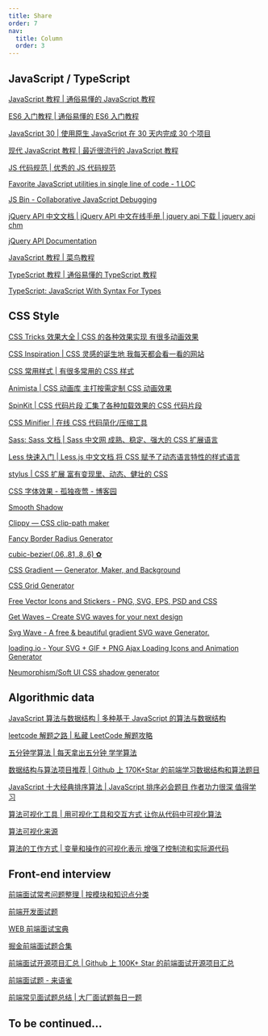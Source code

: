 ```yaml
---
title: Share
order: 7
nav:
  title: Column
  order: 3
---
```


## JavaScript / TypeScript

<a href="https://wangdoc.com/javascript" target="_blank">JavaScript 教程 | 通俗易懂的 JavaScript 教程</a>

<a href="https://es6.ruanyifeng.com/" target="_blank">ES6 入门教程 | 通俗易懂的 ES6 入门教程</a>

<a href="https://javascript30.com/" target="_blank">JavaScript 30 | 使用原生 JavaScript 在 30 天内完成 30 个项目</a>

<a href="https://zh.javascript.info/" target="_blank">现代 JavaScript 教程 | 最近很流行的 JavaScript 教程</a>

<a href="https://github.com/ryanmcdermott/clean-code-javascript" target="_blank">JS 代码规范 | 优秀的 JS 代码规范</a>

<a href="https://1loc.dev/" target="_blank">Favorite JavaScript utilities in single line of code - 1 LOC</a>

<a href="https://jsbin.com/?html,output" target="_blank">JS Bin - Collaborative JavaScript Debugging</a>

<a href="http://jquery.cuishifeng.cn/" target="_blank">jQuery API 中文文档 | jQuery API 中文在线手册 | jquery api 下载 | jquery api chm</a>

<a href="https://api.jquery.com/" target="_blank">jQuery API Documentation</a>

<a href="https://www.runoob.com/js/js-tutorial.html" target="_blank">JavaScript 教程 | 菜鸟教程</a>

<a href="https://github.com/xcatliu/typescript-tutorial" target="_blank">TypeScript 教程 | 通俗易懂的 TypeScript 教程</a>

<a href="https://www.typescriptlang.org/" target="_blank">TypeScript: JavaScript With Syntax For Types</a>

## CSS Style

<a href="https://lhammer.cn/You-need-to-know-css/#/zh-cn/" target="_blank">CSS Tricks 效果大全 | CSS 的各种效果实现 有很多动画效果</a>

<a href="https://github.com/chokcoco/CSS-Inspiration" target="_blank">CSS Inspiration | CSS 灵感的诞生地 我每天都会看一看的网站</a>

<a href="https://github.com/QiShaoXuan/css_tricks" target="_blank">CSS 常用样式 | 有很多常用的 CSS 样式</a>

<a href="https://animista.net/" target="_blank">Animista | CSS 动画库 主打按需定制 CSS 动画效果</a>

<a href="https://tobiasahlin.com/spinkit/" target="_blank">SpinKit | CSS 代码片段 汇集了各种加载效果的 CSS 代码片段</a>

<a href="https://cssminifier.com/" target="_blank">CSS Minifier | 在线 CSS 代码简化/压缩工具</a>

<a href="https://sass.bootcss.com/documentation/" target="_blank">Sass: Sass 文档 | Sass 中文网 成熟、稳定、强大的 CSS 扩展语言</a>

<a href="https://less.bootcss.com/" target="_blank">Less 快速入门 | Less.js 中文文档 将 CSS 赋予了动态语言特性的样式语言</a>

<a href="https://stylus-lang.com/" target="_blank">stylus | CSS 扩展 富有变现里、动态、健壮的 CSS</a>

<a href="https://www.cnblogs.com/hanqishihu/p/6284717.html" target="_blank">CSS 字体效果 - 孤独夜莺 - 博客园</a>

<a href="https://shadows.brumm.af/" target="_blank">Smooth Shadow</a>

<a href="https://bennettfeely.com/clippy/" target="_blank">Clippy — CSS clip-path maker</a>

<a href="https://9elements.github.io/fancy-border-radius/" target="_blank">Fancy Border Radius Generator</a>

<a href="https://cubic-bezier.com/" target="_blank">cubic-bezier(.06,.81,.8,.6) ✿</a>

<a href="https://cssgradient.io/" target="_blank">CSS Gradient — Generator, Maker, and Background</a>

<a href="https://cssgrid-generator.netlify.app/" target="_blank">CSS Grid Generator</a>

<a href="https://www.flaticon.com/" target="_blank">Free Vector Icons and Stickers - PNG, SVG, EPS, PSD and CSS</a>

<a href="https://getwaves.io/" target="_blank">Get Waves – Create SVG waves for your next design</a>

<a href="https://svgwave.in/" target="_blank">Svg Wave - A free & beautiful gradient SVG wave Generator.</a>

<a href="https://loading.io/" target="_blank">loading.io - Your SVG + GIF + PNG Ajax Loading Icons and Animation Generator</a>

<a href="https://neumorphism.io/" target="_blank">Neumorphism/Soft UI CSS shadow generator</a>

## Algorithmic data

<a href="http://github.com/trekhleb/javascript-algorithms" target="_blank">JavaScript 算法与数据结构 | 多种基于 JavaScript 的算法与数据结构</a>

<a href="https://github.com/azl397985856/leetcode" target="_blank">leetcode 解题之路 | 私藏 LeetCode 解题攻略 </a>

<a href="https://github.com/MisterBooo/LeetCodeAnimation" target="_blank">五分钟学算法 | 每天拿出五分钟 学学算法</a>

<a href="https://github.com/biaochenxuying/blog/issues/43" target="_blank">数据结构与算法项目推荐 | Github 上 170K+Star 的前端学习数据结构和算法题目</a>

<a href="https://github.com/biaochenxuying/blog/issues/42" target="_blank">JavaScript 十大经典排序算法 | JavaScript 排序必会题目 作者功力很深 值得学习</a>

<a href="https://github.com/algorithm-visualizer/algorithm-visualizer" target="_blank">算法可视化工具 | 用可视化工具和交互方式 让你从代码中可视化算法</a>

<a href="https://visualgo.net/en" target="_blank">算法可视化来源</a>

<a href="https://github.com/skidding/illustrated-algorithms" target="_blank">算法的工作方式 | 变量和操作的可视化表示 增强了控制流和实际源代码</a>

## Front-end interview

<a href="https://interview.poetries.top/" target="_blank">前端面试常考问题整理 | 按模块和知识点分类 </a>

<a href="https://github.com/markyun/My-blog/tree/master/Front-end-Developer-Questions" target="_blank">前端开发面试题</a>

<a href="https://github.com/h5bp/Front-end-Developer-Interview-Questions/" target="_blank">WEB 前端面试宝典</a>

<a href="https://github.com/shfshanyue/blog/blob/master/post/juejin-interview.md" target="_blank">掘金前端面试题合集</a>

<a href="https://github.com/biaochenxuying/blog/issues/47" target="_blank">前端面试开源项目汇总 | Github 上 100K+ Star 的前端面试开源项目汇总</a>

<a href="https://www.yuque.com/yuqueyonghuxrjrwo/ly400w/abghpc#j3zh3" target="_blank">前端面试题 - 来语雀</a>

<a href="https://q.shanyue.tech/fe/" target="_blank">前端常见面试题总结 | 大厂面试题每日一题</a>

## To be continued...
